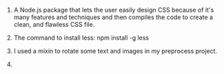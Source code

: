 1. A Node.js package that lets the user easily design CSS because of it's many features and techniques and then compiles the code to create a clean, and flawless CSS file.

2. The command to install less: npm install -g less

3. I used a mixin to rotate some text and images in my preprocess project.

4.
